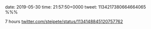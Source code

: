 date: 2019-05-30
time: 21:57:50+0000
tweet: 1134217380664664065
%%%

7 hours [twitter.com/steipete/status/1134148845120757762](https://twitter.com/steipete/status/1134148845120757762)
